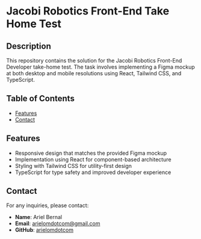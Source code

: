 # Jacobi Robotics Front-End Take Home Test

## Description

This repository contains the solution for the Jacobi Robotics Front-End Developer take-home test. The task involves implementing a Figma mockup at both desktop and mobile resolutions using React, Tailwind CSS, and TypeScript.

## Table of Contents

- [Features](#features)
- [Contact](#contact)

## Features

- Responsive design that matches the provided Figma mockup
- Implementation using React for component-based architecture
- Styling with Tailwind CSS for utility-first design
- TypeScript for type safety and improved developer experience

## Contact

For any inquiries, please contact:

- **Name**: Ariel Bernal
- **Email**: arielomdotcom@gmail.com
- **GitHub**: [arielomdotcom](https://github.com/arielomdotcom)

